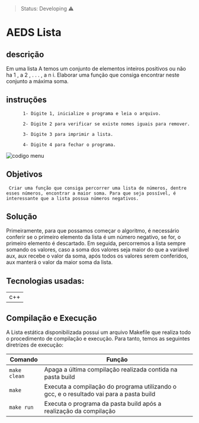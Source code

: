 

> Status: Developing ⚠️

# AEDS Lista

## descrição

<body>
  <p> Em uma lista A temos um conjunto de elementos inteiros
positivos ou não ha 1 , a 2 , . . . , a n i. Elaborar uma função que consiga encontrar
neste conjunto a máxima soma.</p>
</body>

## instruções
<body>
  <ol>
    
       1- Digite 1, inicialize o programa e leia o arquivo.

       2- Digite 2 para verificar se existe nomes iguais para remover.
      
       3- Digite 3 para imprimir a lista.
        
       4- Digite 4 para fechar o programa.

  </ol>
</body>

![codigo menu](https://user-images.githubusercontent.com/102326098/167859546-dbbc2f5e-c59d-4fb9-9296-98d25b340924.png)


## Objetivos
<body>
  
     Criar uma função que consiga percorrer uma lista de números, dentre esses números, encontrar a maior soma. Para que seja possível, é interessante que a lista possua números negativos.

  
</body>

## Solução
<body>
  Primeiramente, para que possamos começar o algoritmo, é necessário conferir se o primeiro elemento da lista é um número negativo, se for, o primeiro elemento é descartado. Em seguida, percorremos a lista sempre somando os valores, caso a soma dos valores seja maior do que a variável aux, aux recebe o valor da soma, após todos os valores serem conferidos, aux manterá o valor da maior soma da lista.
 
  
</body>


## Tecnologias usadas:

<table>
  <tr>
    <td>c++</td>
  </tr>
  
</table>

## Compilação e Execução 

A Lista estática disponibilizada possui um arquivo Makefile que realiza todo o procedimento de compilação e execução. Para tanto, temos as seguintes diretrizes de execução:


| Comando                |  Função                                                                                           |                     
| -----------------------| ------------------------------------------------------------------------------------------------- |
|  `make clean`          | Apaga a última compilação realizada contida na pasta build                                        |
|  `make`                | Executa a compilação do programa utilizando o gcc, e o resultado vai para a pasta build           |
|  `make run`            | Executa o programa da pasta build após a realização da compilação                                 |

